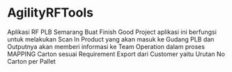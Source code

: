# AgilityRFTools
Aplikasi RF PLB Semarang Buat Finish Good Project 
aplikasi ini berfungsi untuk melakukan Scan In Product yang akan masuk ke Gudang PLB
dan Outputnya akan memberi informasi ke Team Operation dalam proses MAPPING Carton
sesuai Requirement Export dari Customer yaitu Urutan No Carton per Pallet



